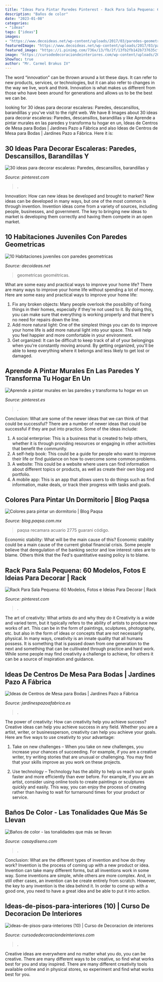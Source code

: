 ```yaml
---
title: "Ideas Para Pintar Paredes Pinterest - Rack Para Sala Pequena: 60 Modelos, Fotos E Ideias Para Decorar"
description: "Baños de color"
date: "2023-01-08"
categories:
- "ideas"
tags: ["ideas"]
images:
- "https://www.decoideas.net/wp-content/uploads/2017/03/paredes-geometricas-1.jpg"
featuredImage: "https://www.decoideas.net/wp-content/uploads/2017/03/paredes-geometricas-1.jpg"
featured_image: "https://i.pinimg.com/736x/13/fb/2f/13fb2fb142b737635cf76c4e06d291da.jpg"
image: "https://cursodedecoraciondeinteriores.com/wp-content/uploads/2017/05/ideas-de-pisos-para-interiores-10.jpg"
ShowToc: true
author: "Mr. Carmel Brakus IV"
---
```



The word “innovation” can be thrown around a lot these days. It can refer to new products, services, or technologies, but it can also refer to changes in the way we live, work and think. Innovation is what makes us different from those who have been around for generations and allows us to be the best we can be.

	

		
looking for 30 ideas para decorar escaleras: Paredes, descansillos, barandillas y you've visit to the right web. We have 8 Images about 30 ideas para decorar escaleras: Paredes, descansillos, barandillas y like Aprende a pintar murales en las paredes y transforma tu hogar en un, Ideas de Centros de Mesa para Bodas | Jardines Pazo a Fábrica and also Ideas de Centros de Mesa para Bodas | Jardines Pazo a Fábrica. Here it is:
		
    
## 30 Ideas Para Decorar Escaleras: Paredes, Descansillos, Barandillas Y

<img loading=lazy src="https://i.pinimg.com/736x/59/4f/6b/594f6b96913d80d7854ad56436468cd6.jpg" onerror="this.onerror=null;this.src='https://tse4.mm.bing.net/th?id=OIP.0o-SN5CaeldFzrnUTck9ywHaJ4&amp;pid=15.1';" alt="30 ideas para decorar escaleras: Paredes, descansillos, barandillas y">

_Source: pinterest.com_

>. 

	

Innovation: How can new ideas be developed and brought to market?
New ideas can be developed in many ways, but one of the most common is through invention. Invention ideas come from a variety of sources, including people, businesses, and government. The key to bringing new ideas to market is developing them correctly and having them compete in an open market.

    
## 10 Habitaciones Juveniles Con Paredes Geometricas

<img loading=lazy src="https://www.decoideas.net/wp-content/uploads/2017/03/paredes-geometricas-1.jpg" onerror="this.onerror=null;this.src='https://tse4.mm.bing.net/th?id=OIP.vU3PbbYH8yPgsrdgsHofgAHaJ_&amp;pid=15.1';" alt="10 Habitaciones juveniles con paredes geometricas">

_Source: decoideas.net_

>geometricas geométricas. 

	

What are some easy and practical ways to improve your home life?
There are many ways to improve your home life without spending a lot of money. Here are some easy and practical ways to improve your home life: 
1. Fix any broken objects: Many people overlook the possibility of fixing things in their homes, especially if they're not used to it. By doing this, you can make sure that everything is working properly and that there's no need for repairs down the line. 
2. Add more natural light: One of the simplest things you can do to improve your home life is add more natural light into your space. This will help you feel happier and more comfortable in your environment. 
3. Get organized: It can be difficult to keep track of all of your belongings when you're constantly moving around. By getting organized, you'll be able to keep everything where it belongs and less likely to get lost or damaged.

    
## Aprende A Pintar Murales En Las Paredes Y Transforma Tu Hogar En Un

<img loading=lazy src="https://i.pinimg.com/736x/13/fb/2f/13fb2fb142b737635cf76c4e06d291da.jpg" onerror="this.onerror=null;this.src='https://tse2.mm.bing.net/th?id=OIP.rAAYgTb3FuuRG5tDoB1eGwHaJ4&amp;pid=15.1';" alt="Aprende a pintar murales en las paredes y transforma tu hogar en un">

_Source: pinterest.es_

>. 

	

Conclusion: What are some of the newer ideas that we can think of that could be successful?
There are a number of newer ideas that could be successful if they are put into practice. Some of the ideas include: 
1. A social enterprise: This is a business that is created to help others, whether it is through providing resources or engaging in other activities that benefit the community. 
2. A self-help book: This could be a guide for people who want to improve their life or find guidance on how to overcome some common problems. 
3. A website: This could be a website where users can find information about different topics or products, as well as create their own blog and portfolio. 
4. A mobile app: This is an app that allows users to do things such as find information, make deals, or track their progress with tasks and goals.

    
## Colores Para Pintar Un Dormitorio | Blog Paqsa

<img loading=lazy src="http://blog.paqsa.com.mx/wp-content/uploads/2015/04/blanco-turquesa-recamara.jpg" onerror="this.onerror=null;this.src='https://tse1.mm.bing.net/th?id=OIP.vp8hu85mD8bAfX2czJyBywHaFQ&amp;pid=15.1';" alt="Colores para pintar un dormitorio | Blog Paqsa">

_Source: blog.paqsa.com.mx_

>paqsa recamara acuario 2775 guarani código. 

	

Economic stability: What will be the main cause of this?
Economic stability could be a main cause of the current global financial crisis. Some people believe that deregulation of the banking sector and low interest rates are to blame. Others think that the Fed's quantitative easing policy is to blame.

    
## Rack Para Sala Pequena: 60 Modelos, Fotos E Ideias Para Decorar | Rack

<img loading=lazy src="https://i.pinimg.com/736x/04/05/42/040542fa1edd4b405adb4f366d17dc39.jpg" onerror="this.onerror=null;this.src='https://tse4.mm.bing.net/th?id=OIP.ybxaEZUM7i5fLF_8yugeNgHaLw&amp;pid=15.1';" alt="Rack Para Sala Pequena: 60 Modelos, Fotos e Ideias Para Decorar | Rack">

_Source: pinterest.com_

>. 

	

The art of creativity: What artists do and why they do it
Creativity is a wide and varied term, but it typically refers to the ability of artists to produce new works of art. This can be in the form of paintings, sculptures, photography, etc. but also in the form of ideas or concepts that are not necessarily physical. In many ways, creativity is an innate quality that all humans possess. It is something that is passed down from one generation to the next and something that can be cultivated through practice and hard work. While some people may find creativity a challenge to achieve, for others it can be a source of inspiration and guidance.

    
## Ideas De Centros De Mesa Para Bodas | Jardines Pazo A Fábrica

<img loading=lazy src="https://jardinespazoafabrica.es/wp-content/uploads/2018/04/centro-de-mesa-con-botellas.jpg" onerror="this.onerror=null;this.src='https://tse4.mm.bing.net/th?id=OIP.g4ldWzTcrR1CrwkDoP565wAAAA&amp;pid=15.1';" alt="Ideas de Centros de Mesa para Bodas | Jardines Pazo a Fábrica">

_Source: jardinespazoafabrica.es_

>. 

	

The power of creativity: How can creativity help you achieve success?
Creative ideas can help you achieve success in any field. Whether you are a artist, writer, or businessperson, creativity can help you achieve your goals. Here are five ways to use creativity to your advantage: 
1. Take on new challenges – When you take on new challenges, you increase your chances of succeeding. For example, if you are a creative writer, try writing stories that are unusual or challenging. You may find that your skills improve as you work on these projects. 

2. Use technology – Technology has the ability to help us reach our goals faster and more efficiently than ever before. For example, if you are an artist, consider using online tools to create paintings or sculptures quickly and easily. This way, you can enjoy the process of creating rather than having to wait for turnaround times for your product or service. 


    
## Baños De Color - Las Tonalidades Que Más Se Llevan

<img loading=lazy src="https://casaydiseno.com/wp-content/uploads/2015/11/baños.-de-color-naranja.jpeg" onerror="this.onerror=null;this.src='https://tse2.mm.bing.net/th?id=OIP.76ejFFvazIy_-yPyfiKGnAHaJ3&amp;pid=15.1';" alt="Baños de color - las tonalidades que más se llevan">

_Source: casaydiseno.com_

>. 

	

Conclusion: What are the different types of invention and how do they work?
Invention is the process of coming up with a new product or idea. Invention can take many different forms, but all inventions work in some way. Some inventions are simple, while others are more complex. And, in still other cases, an invention can be create entirely from scratch. However, the key to any invention is the idea behind it. In order to come up with a good one, you need to have a great idea and be able to put it into action.

    
## Ideas-de-pisos-para-interiores (10) | Curso De Decoracion De Interiores

<img loading=lazy src="https://cursodedecoraciondeinteriores.com/wp-content/uploads/2017/05/ideas-de-pisos-para-interiores-10.jpg" onerror="this.onerror=null;this.src='https://tse3.mm.bing.net/th?id=OIP.cpg8kHIArUKp3DsoWFOcnAHaJ4&amp;pid=15.1';" alt="ideas-de-pisos-para-interiores (10) | Curso de Decoracion de interiores">

_Source: cursodedecoraciondeinteriores.com_

>. 

	

Creative ideas are everywhere and no matter what you do, you can be creative. There are many different ways to be creative, so find what works best for you and stay inspired. There are many different creativity tools available online and in physical stores, so experiment and find what works best for you.

